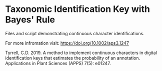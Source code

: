 # Taxonomic Identification Key with Bayes' Rule
Files and script demonstrating continuous character identifications.

For more infromation visit: https://doi.org/10.1002/aps3.1247

Tyrrell, C.D. 2019. A method to implement continuous characters in digital identification keys that estimates the probability of an annotation. Applications in Plant Sciences (APPS) 7(5): e01247.
